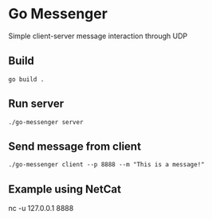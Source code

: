 # Go Messenger

Simple client-server message interaction through UDP

## Build

```
go build .
```

## Run server

```
./go-messenger server
```

## Send message from client

```
./go-messenger client --p 8888 --m "This is a message!"
```

## Example using NetCat

nc -u 127.0.0.1 8888